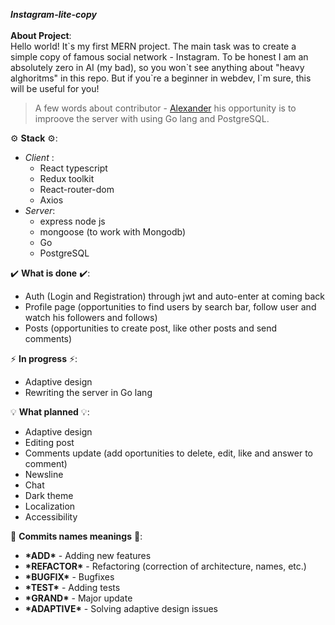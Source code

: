 ***Instagram-lite-copy***
</br>
</br>
**About Project**: </br>
Hello world! It\`s my first MERN project. The main task was to create a simple copy of famous social network - Instagram. To be honest I am an absolutely zero in AI (my bad), so  you won\`t see anything about "heavy alghoritms" in this repo. But if you\`re a beginner in webdev, I\`m sure, this will be useful for you!
  >A few words about contributor - [Alexander](https://github.com/energy-spectrum) his opportunity is to improove the server with using Go lang and PostgreSQL.
  
:gear: **Stack** :gear::     
  - *Client* :
    - React typescript
    - Redux toolkit
    - React-router-dom
    - Axios
  - *Server*:
    - express node js
    - mongoose (to work with Mongodb)
    - Go
    - PostgreSQL
    
:heavy_check_mark: **What is done** :heavy_check_mark::
  - Auth (Login and Registration) through jwt and auto-enter at coming back
  - Profile page (opportunities to find users by search bar, follow user and watch his followers and follows)
  - Posts (opportunities to create post, like other posts and send comments)

:zap: **In progress** :zap:: 
  - Adaptive design
  - Rewriting the server in Go lang

:bulb: **What planned** :bulb::
  - Adaptive design
  - Editing post
  - Comments update (add oportunities to delete, edit, like and answer to comment)
  - Newsline
  - Chat
  - Dark theme
  - Localization
  - Accessibility  

:blue_book: **Commits names meanings** :blue_book::
  - **\*ADD\*** - Adding new features
  - **\*REFACTOR\*** - Refactoring (correction of architecture, names, etc.)
  - **\*BUGFIX\*** - Bugfixes
  - **\*TEST\*** - Adding tests
  - **\*GRAND\*** - Major update 
  - **\*ADAPTIVE\*** - Solving adaptive design issues 
